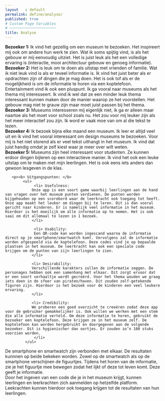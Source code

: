 ```yaml
---
layout   : default
permalink: define/analyse/
published: true
# Custom Page Variables
# ─────────────────────
title: Analyse
---
```


<div class="container">
        <p> <b> Bezoeker 1: </b> Ik vind het gezellig om een museum te bezoeken. Het inspireert mij ook om andere hun werk te zien. Wat ik soms spijtig vind, is als het gebouw er mij eenvoudig uitziet. Het is juist leuk als het een volledige ervaring is (interactie, mooi architectuur gebouw en genoeg informatie). <br>
        <b> Bezoeker 2: </b> Het is leuk om te doen als uitstap met vrienden of familie. Wat ik niet leuk vind is als er teveel informatie is. Ik vind het juist beter als er opdrachten zijn of dingen die je mag doen. Het is ook tof als er de mogelijkheid is om de informatie te horen via een koptelefoon.  Entertainment vind ik ook een pluspunt. Ik ga vooral naar museums als het thema mij interesseert. Ik vind ik wel dat ze een minder leuk thema interessant kunnen maken door de manier waarop ze het voorstellen. Het gebouw mag niet te grauw zijn maar moet juist passen bij het thema. <br>
        <b> Bezoeker 3: </b> Museums interesseren mij eigenlijk niet, ik ga er alleen maar naartoe als het moet voor school zoals nu. Het zou voor mij leuker zijn als het meer interactief zou zijn. Ik word er vaak moe van om al die tekst te lezen. <br>
        <b> Bezoeker 4: </b> Ik bezoek bijna elke maand een museum. Ik leer er altijd veel uit en ik vind het vooral interessant om design museums te bezoeken. Voor mij is het niet storend als er veel tekst uithangt in het museum. Ik vind dat juist handig omdat je zelf kiest waar je meer over wilt weten. <br>
        <b> Bezoeker 5: </b> Museums zijn heel interessant voor studenten. Ze kunnen erdoor dingen bijleren op een interactieve manier. Ik vind het ook een leuke uitstap om te maken met mijn leerlingen. Het is ook eens iets anders dan gewoon lesgeven in de klas. <br> 
        </p>

       <p><b> Uitgangspunten: </b>
            <ul>
                 <li> Usefulness:
                Onze app is een soort game waarbij leerlingen aan de hand van vragen over het museum punten verdienen. De punten worden bijgehouden op een scorebord waar de leerkracht ook toegang tot heeft. Onze app maakt het leuker om dingen bij te leren. Dit is dan vooral gericht naar kinderen. Er is namelijk veel informatie in het museum. Hierdoor is het moeilijk om alle informatie op te nemen. Het is ook saai om dit allemaal te lezen in 1 bezoek.
                </li>
 
                 <li> Usability:
                 Een QR-code kan worden ingescand waarna de informatie direct op je smartphone/smartwatch komt. Vervolgens zal de informatie worden afgespeeld via de koptelefoon. Deze codes vind je op bepaalde plaatsen in het museum. De leerkracht kan ook een speciale code krijgen om de punten van zijn leerlingen te zien. 
                </li>
 
                <li> Desirability:
                Verschillende karakters zullen de informatie zeggen. De personages hebben ook een samenhang met elkaar. Dit zorgt ervoor dat er een soort verhaaltje wordt gecreërd. Voor het thema wouden we graag iets doen in de sfeer van piraten/haven. Dit zouden zelf-getekende figuren zijn. Hierdoor is het bezoek voor de kinderen een veel leukere ervaring.
                </li>
 
                <li> Credibility:
                We proberen een goed overzicht te creeëren zodat deze app voor de gebruiker gemakkelijker is. Ook willen we werken met een stem die alle informatie verteld. Om deze informatie te horen, gebruikt de bezoeker een koptelefoon. Deze krijgen ze in het museum zelf. De koptelefoon kan worden hergebruikt en doorgegeven aan de volgende bezoeker. Dit is hygienischer dan oortjes. Er zouden zo’n 100 stuks voorzien worden.
                 </li>
             </ul>
 
 De smartphone en smartwatch zijn verbonden met elkaar. De resultaten kunnnen op beide bekeken worden. Zowel op de smartwatch als op de smartphone verschijnen de figuurtjes. Tijdens het horen van de informatie, zie je het figuurtje mee bewegen zodat het lijkt of deze tot leven komt. Deze geeft je informatie. <br> Door het ingeven van een code die je in het museum krijgt, kunnen leerlingen en leerkrachten zich aanmelden op hetzelfde platform. Leekrachten kunnen hierdoor ook toegang krijgen tot de resultaten van hun leerlingen. </p>
            
</div>



